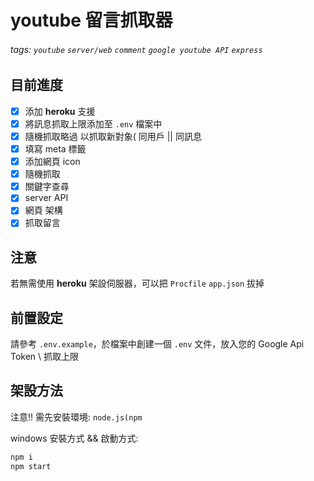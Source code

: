 # youtube 留言抓取器

###### tags: `youtube` `server/web` `comment` `google youtube API` `express`

## 目前進度

- [x] 添加 **heroku** 支援
- [x] 將訊息抓取上限添加至 `.env` 檔案中
- [x] 隨機抓取略過 以抓取新對象( 同用戶 || 同訊息
- [x] 填寫 meta 標籤
- [x] 添加網頁 icon
- [x] 隨機抓取
- [x] 關鍵字查尋
- [x] server API
- [x] 網頁 架構
- [x] 抓取留言

## 注意

若無需使用 **heroku** 架設伺服器，可以把 `Procfile` `app.json` 拔掉

## 前置設定

請參考 `.env.example`，於檔案中創建一個 `.env` 文件，放入您的 Google Api Token \ 抓取上限

## 架設方法

注意!!
需先安裝環境: `node.js(npm`

windows 安裝方式 && 啟動方式:

```cmd
npm i
npm start
```
